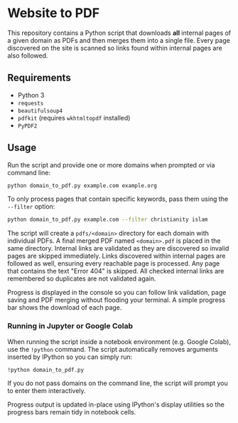 # Website to PDF

This repository contains a Python script that downloads **all** internal pages of a given domain as PDFs and then merges them into a single file. Every page discovered on the site is scanned so links found within internal pages are also followed.

## Requirements
- Python 3
- `requests`
- `beautifulsoup4`
- `pdfkit` (requires `wkhtmltopdf` installed)
- `PyPDF2`

## Usage

Run the script and provide one or more domains when prompted or via command line:

```bash
python domain_to_pdf.py example.com example.org
```

To only process pages that contain specific keywords, pass them using the
`--filter` option:

```bash
python domain_to_pdf.py example.com --filter christianity islam
```

The script will create a `pdfs/<domain>` directory for each domain with individual PDFs. A final merged PDF named `<domain>.pdf` is placed in the same directory.
Internal links are validated as they are discovered so invalid pages are skipped immediately. Links discovered within internal pages are followed as well, ensuring every reachable page is processed. Any page that contains the text "Error 404" is skipped. All checked internal links are remembered so duplicates are not validated again.

Progress is displayed in the console so you can follow link validation, page saving and PDF merging without flooding your terminal. A simple progress bar shows the download of each page.

### Running in Jupyter or Google Colab

When running the script inside a notebook environment (e.g. Google Colab), use
the `!python` command. The script automatically removes arguments inserted by
IPython so you can simply run:

```bash
!python domain_to_pdf.py
```
If you do not pass domains on the command line, the script will prompt you to
enter them interactively.

Progress output is updated in-place using IPython's display utilities so the
progress bars remain tidy in notebook cells.
